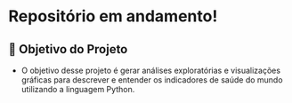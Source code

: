 # Repositório em andamento!

## 📖 Objetivo do Projeto

* O objetivo desse projeto é gerar análises exploratórias e visualizações gráficas para descrever e entender os indicadores de saúde do mundo utilizando a linguagem Python. 
